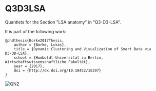 # Q3D3LSA

Quantlets for the Section "LSA anatomy" in "Q3-D3-LSA".

It is part of the following work:

```
@phdthesis{Borke2017Thesis,
    author = {Borke, Lukas},
    title = {Dynamic Clustering and Visualization of Smart Data via D3-3D-LSA},
    school = {Humboldt-Universität zu Berlin, Wirtschaftswissenschaftliche Fakultät},
    year = {2017},
    doi = {http://dx.doi.org/10.18452/18307}
}
```


![QN2](QN2.png)
